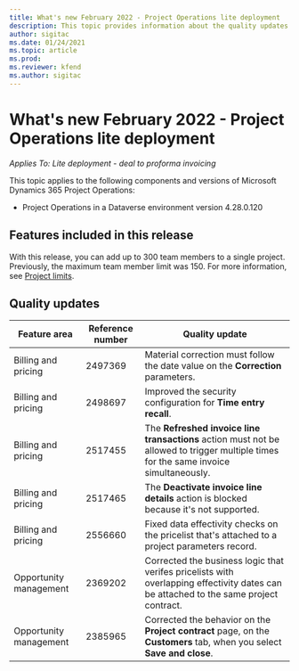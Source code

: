 ```yaml
---
title: What's new February 2022 - Project Operations lite deployment
description: This topic provides information about the quality updates that are available in the February 2022 release of Project Operations lite deployment.
author: sigitac
ms.date: 01/24/2021
ms.topic: article
ms.prod:
ms.reviewer: kfend 
ms.author: sigitac
---
```


# What's new February 2022 - Project Operations lite deployment

_Applies To: Lite deployment - deal to proforma invoicing_

This topic applies to the following components and versions of Microsoft Dynamics 365 Project Operations:

- Project Operations in a Dataverse environment version 4.28.0.120

## Features included in this release

With this release, you can add up to 300 team members to a single project. Previously, the maximum team member limit was 150. For more information, see [Project limits](../../project-management/create-wbs.md#project-limitations).


## Quality updates

| **Feature area** | **Reference number** | **Quality update** |
| --- | --- | --- |
| Billing and pricing | 2497369 | Material correction must follow the date value on the **Correction** parameters. |
| Billing and pricing | 2498697 | Improved the security configuration for **Time entry recall**. |
| Billing and pricing | 2517455 | The **Refreshed invoice line transactions** action must not be allowed to trigger multiple times for the same invoice simultaneously. |
| Billing and pricing | 2517465 | The **Deactivate invoice line details** action is blocked because it's not supported. |
| Billing and pricing | 2556660 | Fixed data effectivity checks on the pricelist that's attached to a project parameters record. |
| Opportunity management | 2369202 | Corrected the business logic that verifes pricelists with overlapping effectivity dates can be attached to the same project contract. |
| Opportunity management | 2385965 | Corrected the behavior on the **Project contract** page, on the **Customers** tab, when you select **Save and close**. |
